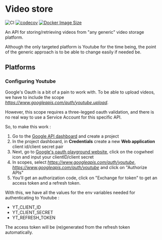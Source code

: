 # Video store

![CI](https://github.com/SoTrxII/video-store/actions/workflows/publish-coverage.yml/badge.svg)
[![codecov](https://codecov.io/gh/SoTrxII/video-store/branch/main/graph/badge.svg?token=LWUYAQGLR4)](https://codecov.io/gh/SoTrxII/video-store)
[![Docker Image Size](https://badgen.net/docker/size/sotrx/video-store/0.1.1?icon=docker&label=video-store)](https://hub.docker.com/r/sotrx/video-store/)

An API for storing/retrieving videos from "any generic" video storage platform.

Although the only targeted platform is Youtube for the time being, the point of the generic approach
is to be able to change easily if needed be.

## Platforms

### Configuring Youtube

Google's Oauth is a bit of a pain to work with. 
To be able to upload videos, we have to include the scope *https://www.googleapis.com/auth/youtube.upload*.

However, this scope requires a three-legged oauth validation, and there is no real way to use a Service Account
for this specific API.

So, to make this work :
1. Go to the [Google API dashboard](https://console.cloud.google.com/apis/dashboard) and create a project
2. In the project dashboard, in **Credentials** create a new **Web application** client id/client secret pair
3. Next, go to [Google's oauth playground website](https://developers.google.com/oauthplayground/), click on the cogwheel icon and input your clientID/client secret
4. In scopes, select *https://www.googleapis.com/auth/youtube*, *https://www.googleapis.com/auth/youtube* and click on "Authorize APIs"
5. You'll get an authorization code, click on "Exchange for token" to get an access token and a refresh token. 

With this, we have all the values for the env variables needed for authenticating to Youtube :

- YT_CLIENT_ID
- YT_CLIENT_SECRET
- YT_REFRESH_TOKEN

The access token will be (re)generated from the refresh token automatically.